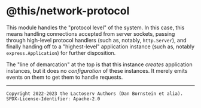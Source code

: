@this/network-protocol
======================

This module handles the "protocol level" of the system. In this case, this means
handling connections accepted from server sockets, passing through high-level
protocol handlers (such as, notably, `http.Server`), and finally handing off to
a "highest-level" application instance (such as, notably `express.Application`)
for further disposition.

The "line of demarcation" at the top is that this instance _creates_ application
instances, but it does no _configuration_ of these instances. It merely emits
events on them to get them to handle requests.

- - - - - - - - - -
```
Copyright 2022-2023 the Lactoserv Authors (Dan Bornstein et alia).
SPDX-License-Identifier: Apache-2.0
```
